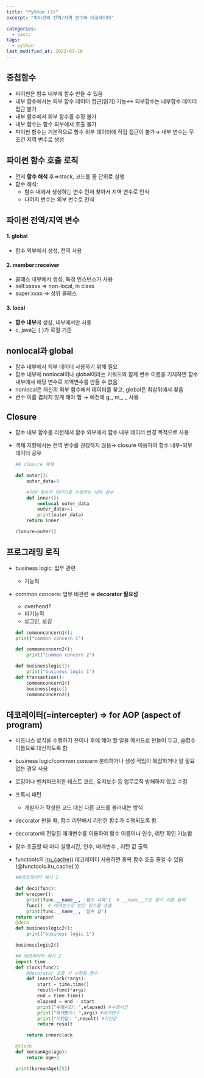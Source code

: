 ```yaml
---
title: "Python (3)"
excerpt: "파이썬의 전역/지역 변수와 데코레이터"

categories:
  - basic
tags:
  - python
last_modified_at: 2023-07-10
---
```


## **중첩함수** ##

- 파이썬은 함수 내부에 함수 만들 수 있음
- 내부 함수에서는 외부 함수 데이터 접근(읽기) 가능↔ 외부함수는 내부함수 데이터 접근 불가
- 내부 함수에서 외부 함수를 수정 불가
- 내부 함수는 함수 외부에서 호출 불가
- 파이썬 함수는 기본적으로 함수 외부 데이터에 직접 접근이 불가→ 내부 변수는 무조건 지역 변수로 생성

## **파이썬 함수 호출 로직** ##

- 먼저 **함수 해석** 후⇒stack, 코드를 줄 단위로 실행
- 함수 해석:
    - 함수 내에서 생성하는 변수 먼저 찾아서 지역 변수로 인식
    - 나머지 변수는 외부 변수로 인식


## **파이썬 전역/지역 변수** ##

#### 1. global ####
- 함수 외부에서 생성, 전역 사용
    
#### 2. member=receiver ####
- 클래스 내부에서 생성, 특정 인스턴스가 사용
- self.xxxxx ⇒ non-local, in class
- super.xxxx ⇒ 상위 클래스
    
#### 3. local ####
- **함수 내부**에 생성, 내부에서만 사용
- c, java는 { }가 로컬 기준

## nonlocal과 global ##

- 함수 내부에서 외부 데이터 사용하기 위해 필요
- 함수 내부에 nonlocal이나 global이라는 키워드와 함께 변수 이름을 기재하면 함수 내부에서 해당 변수로 지역변수를 만들 수 없음
- nonlocal은 자신의 외부 함수에서 데이터를 찾고, global은 최상위에서 찾음
- 변수 이름 겹치지 않게 해야 함 → 예전에 g_, m_, _ 사용


## **Closure** ##

- 함수 내부 함수를 리턴해서 함수 외부에서 함수 내부 데이터 변경 목적으로 사용
- 객체 지향에서는 전역 변수를 권장하지 않음⇒ closure 이용하여 함수 내부-외부 데이터 공유

    ```python
    ## closure 예제

    def outer():
        outer_data=0

        #외부 함수의 데이터를 수정하는 내부 함수
        def inner():
            nonlocal outer_data
            outer_data+=1
            print(outer_data)
        return inner

    closure=outer()
    ```

## **프로그래밍 로직** ##

- business logic: 업무 관련
    - 기능적
- common concern: 업무 비관련  **⇒ decorator 필요성**
    - overhead?
    - 비기능적
    - 로그인, 로깅

    ```python
    def commonconcern1():
    print("common concern 1")

    def commonconcern2():
        print("common concern 2")

    def businesslogic():
        print("business logic 1")
    def transaction():
        commonconcern1()
        businesslogic()
        commonconcern2()
    ```

## **데코레이터(=intercepter) ⇒ for AOP (aspect of program)** ##

- 비즈니스 로직을 수행하기 전이나 후에 해야 할 일을 메서드로 만들어 두고, @함수이름으로 대신하도록 함
- business logic/common concern 분리하거나 생성 작업이 복잡하거나 알 필요 없는 경우 사용
- 로깅이나 벤치마크위한 테스트 코드, 유지보수 등  업무로직 방해하지 않고 수정
- 프록시 패턴
    - 개발자가 작성한 코드 대신 다른 코드를 불러내는 방식
- decorator 만들 때, 함수 리턴해서 리턴한 함수가 수행되도록 함
- decorator에 전달된 매개변수를 이용하여 함수 이름이나 인수, 리턴 확인 가능함
- 함수 호출할 때 마다 실행시간, 인수, 매개변수 , 리턴 값 출력
- functools의 [lru_cache()](https://velog.io/@ddyy094/LRULeast-Recently-Used-%EC%95%8C%EA%B3%A0%EB%A6%AC%EC%A6%98-%EC%9D%B4%EB%9E%80) 데코레이터 사용하면 중복 함수 호출 줄일 수 있음 (@functools.lru_cache( ))

    ```python
    ##데코레이터 예시 1

    def deco(func):
    def wrapper():
        print(func.__name__, '함수 시작')  # __name__으로 함수 이름 출력
        func()  # 매개변수로 받은 함수를 호출
        print(func.__name__, '함수 끝')
    return wrapper
    @deco
    def businesslogic2():
        print("business logic 1")

    businesslogic2()

    ```

    ```python
    ## 데코레이터 예시 2
    import time
    def clock(func):
        #decorator 호출 시 수행될 함수
        def innerclock(*args):
            start = time.time()
            result=func(*args)
            end = time.time()
            elapsed = end - start
            print("수행시간: ",elapsed) #수행시간
            print("매개변수: ",args) #매개변수
            print("리턴값: ",result) #리턴값
            return result

        return innerclock

    @clock
    def koreanAge(age):
        return age+2

    print(koreanAge(25))
    ```